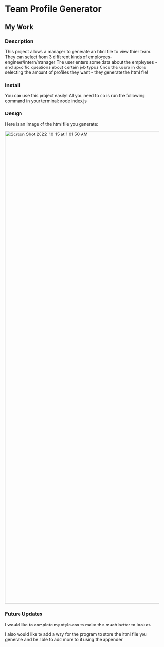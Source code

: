 # Team Profile Generator

## My Work

### Description

This project allows a manager to generate an html file to view thier team.
They can select from 3 different kinds of employees- engineer/intern/manager
The user enters some data about the employees - and specific questions about certain job types
Once the users in done selecting the amount of profiles they want - they generate the html file!

### Install 

You can use this project easily! 
All you need to do is run the following command in your terminal:
node index.js

### Design

Here is an image of the html file you generate: 

<img width="1547" alt="Screen Shot 2022-10-15 at 1 01 50 AM" src="https://user-images.githubusercontent.com/112007722/195971619-784fd83a-13bb-4b2c-b052-b82bea26200e.png">

### Future Updates

I would like to complete my style.css to make this much better to look at.

I also would like to add a way for the program to store the html file you generate and be able to add more to it using the appender!